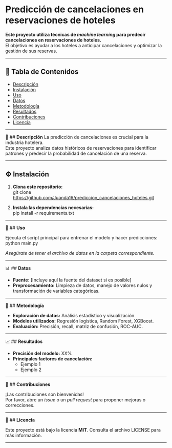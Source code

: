# Predicción de cancelaciones en reservaciones de hoteles

**Este proyecto utiliza técnicas de _machine learning_ para predecir cancelaciones en reservaciones de hoteles.**  
El objetivo es ayudar a los hoteles a anticipar cancelaciones y optimizar la gestión de sus reservas.

---

## 📑 **Tabla de Contenidos**
- [Descripción](#descripción)
- [Instalación](#instalación)
- [Uso](#uso)
- [Datos](#datos)
- [Metodología](#metodología)
- [Resultados](#resultados)
- [Contribuciones](#contribuciones)
- [Licencia](#licencia)

---

📝 ## **Descripción**
La predicción de cancelaciones es crucial para la industria hotelera.  
Este proyecto analiza datos históricos de reservaciones para identificar patrones y predecir la probabilidad de cancelación de una reserva.

---

## ⚙️ **Instalación**

1. **Clona este repositorio:**  
   git clone https://github.com/Juanda16/prediccion_cancelaciones_hoteles.git

2. **Instala las dependencias necesarias:**  
   pip install -r requirements.txt

---


🚀 ## **Uso**

Ejecuta el script principal para entrenar el modelo y hacer predicciones:  
python main.py

_Asegúrate de tener el archivo de datos en la carpeta correspondiente._

---

📊 ##  **Datos**

- **Fuente:** [Incluye aquí la fuente del dataset si es posible]
- **Preprocesamiento:** Limpieza de datos, manejo de valores nulos y transformación de variables categóricas.

---

🧠 ## **Metodología**

- **Exploración de datos:** Análisis estadístico y visualización.
- **Modelos utilizados:** Regresión logística, Random Forest, XGBoost.
- **Evaluación:** Precisión, recall, matriz de confusión, ROC-AUC.

---

📈 ## **Resultados**

- **Precisión del modelo:** XX%
- **Principales factores de cancelación:**
  - Ejemplo 1
  - Ejemplo 2

---

🤝 ## **Contribuciones**

¡Las contribuciones son bienvenidas!  
Por favor, abre un _issue_ o un _pull request_ para proponer mejoras o correcciones.

---

📝 ## **Licencia**

Este proyecto está bajo la licencia **MIT**. Consulta el archivo LICENSE para más información.

---

